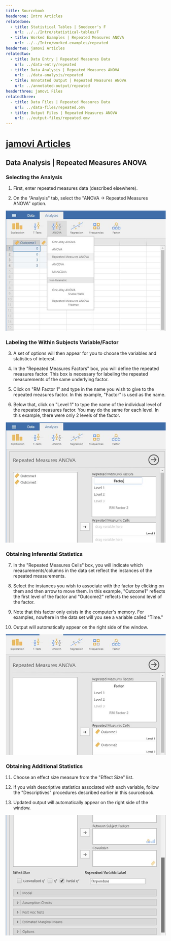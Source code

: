 ```yaml
---
title: Sourcebook
headerone: Intro Articles
relatedone:
  - title: Statistical Tables | Snedecor's F
    url: ../../Intro/statistical-tables/F
  - title: Worked Examples | Repeated Measures ANOVA
    url: ../../Intro/worked-examples/repeated
headertwo: jamovi Articles
relatedtwo:
  - title: Data Entry | Repeated Measures Data
    url: ../data-entry/repeated
  - title: Data Analysis | Repeated Measures ANOVA
    url: ../data-analysis/repeated
  - title: Annotated Output | Repeated Measures ANOVA
    url: ../annotated-output/repeated
headerthree: jamovi Files
relatedthree:
  - title: Data Files | Repeated Measures Data
    url: ../data-files/repeated.omv
  - title: Output Files | Repeated Measures ANOVA
    url: ../output-files/repeated.omv
---
```


# [jamovi Articles](../index.md)

## Data Analysis | Repeated Measures ANOVA

### Selecting the Analysis

1. First, enter repeated measures data (described elsewhere).

2. On the "Analysis" tab, select the "ANOVA → Repeated Measures ANOVA" option.

<p align="center"><kbd><img src="repeated1.png"></kbd></p>

### Labeling the Within Subjects Variable/Factor

3. A set of options will then appear for you to choose the variables and statistics of interest.

4. In the "Repeated Measures Factors" box, you will define the repeated measures factor. This box is necessary for labeling the repeated measurements of the same underlying factor.

5. Click on "RM Factor 1" and type in the name you wish to give to the repeated measures factor. In this example, "Factor" is used as the name.

6. Below that, click on "Level 1" to type the name of the individual level of the repeated measures factor. You may do the same for each level. In this example, there were only 2 levels of the factor.

<p align="center"><kbd><img src="repeated2.png"></kbd></p>

### Obtaining Inferential Statistics

7. In the "Repeated Measures Cells" box, you will indicate which measurements/columns in the data set reflect the instances of the repeated measurements.

8. Select the instances you wish to associate with the factor by clicking on them and then arrow to move them. In this example, "Outcome1" reflects the first level of the factor and "Outcome2" reflects the second level of the factor.

9. Note that this factor only exists in the computer's memory. For examples, nowhere in the data set will you see a variable called "Time."

10. Output will automatically appear on the right side of the window. 

<p align="center"><kbd><img src="repeated3.png"></kbd></p>

### Obtaining Additional Statistics

11. Choose an effect size measure from the "Effect Size" list.

12. If you wish descriptive statistics associated with each variable, follow the "Descriptives" procedures described earlier in this sourcebook.

13. Updated output will automatically appear on the right side of the window. 

<p align="center"><kbd><img src="repeated4.png"></kbd></p>
